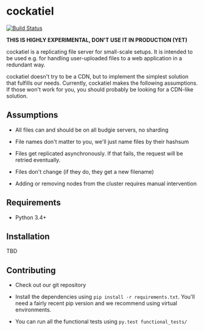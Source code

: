 cockatiel
=========

[![Build Status](https://travis-ci.org/raphaelm/cockatiel.svg?branch=master)](https://travis-ci.org/raphaelm/cockatiel)

**THIS IS HIGHLY EXPERIMENTAL, DON'T USE IT IN PRODUCTION (YET)**

cockatiel is a replicating file server for small-scale setups. It is intended
to be used e.g. for handling user-uploaded files to a web application
in a redundant way.

cockatiel doesn't try to be a CDN, but to implement the simplest
solution that fulfills our needs. Currently, cockatiel makes the following
assumptions. If those won't work for you, you should probably be looking
for a CDN-like solution.

Assumptions
-----------

* All files can and should be on all budgie servers, no sharding

* File names don't matter to you, we'll just name files by their hashsum

* Files get replicated asynchronously. If that fails, the request will
  be retried eventually.

* Files don't change (if they do, they get a new filename)

* Adding or removing nodes from the cluster requires manual intervention

Requirements
------------

* Python 3.4+

Installation
------------

TBD


Contributing
------------

* Check out our git repository

* Install the dependencies using ``pip install -r requirements.txt``. You'll
  need a fairly recent pip version and we recommend using virtual
  environments.

* You can run all the functional tests using ``py.test functional_tests/``